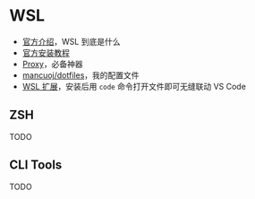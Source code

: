 # WSL

- [官方介绍](https://learn.microsoft.com/zh-cn/windows/wsl/about)，WSL 到底是什么
- [官方安装教程](https://learn.microsoft.com/zh-cn/windows/wsl/install)
- [Proxy](/refs/proxy)，必备神器
- [mancuoj/dotfiles](https://github.com/mancuoj/dotfiles)，我的配置文件
- [WSL 扩展](https://marketplace.visualstudio.com/items?itemName=ms-vscode-remote.remote-wsl)，安装后用 `code` 命令打开文件即可无缝联动 VS Code

## ZSH

TODO

## CLI Tools

TODO
